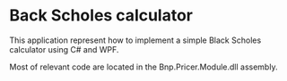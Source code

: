 # Back Scholes calculator

This application represent how to implement a simple Black Scholes calculator using C# and WPF. 

Most of relevant code are located in the Bnp.Pricer.Module.dll assembly.


